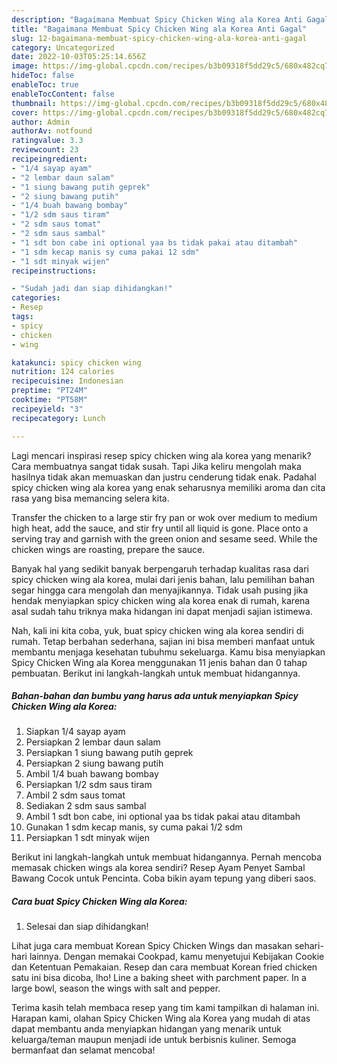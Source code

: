 ```yaml
---
description: "Bagaimana Membuat Spicy Chicken Wing ala Korea Anti Gagal"
title: "Bagaimana Membuat Spicy Chicken Wing ala Korea Anti Gagal"
slug: 12-bagaimana-membuat-spicy-chicken-wing-ala-korea-anti-gagal
category: Uncategorized
date: 2022-10-03T05:25:14.656Z
image: https://img-global.cpcdn.com/recipes/b3b09318f5dd29c5/680x482cq70/spicy-chicken-wing-ala-korea-foto-resep-utama.jpg
hideToc: false
enableToc: true
enableTocContent: false
thumbnail: https://img-global.cpcdn.com/recipes/b3b09318f5dd29c5/680x482cq70/spicy-chicken-wing-ala-korea-foto-resep-utama.jpg
cover: https://img-global.cpcdn.com/recipes/b3b09318f5dd29c5/680x482cq70/spicy-chicken-wing-ala-korea-foto-resep-utama.jpg
author: Admin
authorAv: notfound
ratingvalue: 3.3
reviewcount: 23
recipeingredient:
- "1/4 sayap ayam"
- "2 lembar daun salam"
- "1 siung bawang putih geprek"
- "2 siung bawang putih"
- "1/4 buah bawang bombay"
- "1/2 sdm saus tiram"
- "2 sdm saus tomat"
- "2 sdm saus sambal"
- "1 sdt bon cabe ini optional yaa bs tidak pakai atau ditambah"
- "1 sdm kecap manis sy cuma pakai 12 sdm"
- "1 sdt minyak wijen"
recipeinstructions:

- "Sudah jadi dan siap dihidangkan!"
categories:
- Resep
tags:
- spicy
- chicken
- wing

katakunci: spicy chicken wing 
nutrition: 124 calories
recipecuisine: Indonesian
preptime: "PT24M"
cooktime: "PT58M"
recipeyield: "3"
recipecategory: Lunch

---
```



Lagi mencari inspirasi resep spicy chicken wing ala korea yang menarik? Cara membuatnya sangat tidak susah. Tapi Jika keliru mengolah maka hasilnya tidak akan memuaskan dan justru cenderung tidak enak. Padahal spicy chicken wing ala korea yang enak seharusnya memiliki aroma dan cita rasa yang bisa memancing selera kita.


Transfer the chicken to a large stir fry pan or wok over medium to medium high heat, add the sauce, and stir fry until all liquid is gone. Place onto a serving tray and garnish with the green onion and sesame seed. While the chicken wings are roasting, prepare the sauce.

Banyak hal yang sedikit banyak berpengaruh terhadap kualitas rasa dari spicy chicken wing ala korea, mulai dari jenis bahan, lalu pemilihan bahan segar hingga cara mengolah dan menyajikannya. Tidak usah pusing jika hendak menyiapkan spicy chicken wing ala korea enak di rumah, karena asal sudah tahu triknya maka hidangan ini dapat menjadi sajian istimewa.


Nah, kali ini kita coba, yuk, buat spicy chicken wing ala korea sendiri di rumah. Tetap berbahan sederhana, sajian ini bisa memberi manfaat untuk membantu menjaga kesehatan tubuhmu sekeluarga. Kamu bisa menyiapkan Spicy Chicken Wing ala Korea menggunakan 11 jenis bahan dan 0 tahap pembuatan. Berikut ini langkah-langkah untuk membuat hidangannya.

<!--inarticleads1-->

##### Bahan-bahan dan bumbu yang harus ada untuk menyiapkan Spicy Chicken Wing ala Korea:

1. Siapkan 1/4 sayap ayam
1. Persiapkan 2 lembar daun salam
1. Persiapkan 1 siung bawang putih geprek
1. Persiapkan 2 siung bawang putih
1. Ambil 1/4 buah bawang bombay
1. Persiapkan 1/2 sdm saus tiram
1. Ambil 2 sdm saus tomat
1. Sediakan 2 sdm saus sambal
1. Ambil 1 sdt bon cabe, ini optional yaa bs tidak pakai atau ditambah
1. Gunakan 1 sdm kecap manis, sy cuma pakai 1/2 sdm
1. Persiapkan 1 sdt minyak wijen


Berikut ini langkah-langkah untuk membuat hidangannya. Pernah mencoba memasak chicken wings ala korea sendiri? Resep Ayam Penyet Sambal Bawang Cocok untuk Pencinta. Coba bikin ayam tepung yang diberi saos. 

<!--inarticleads2-->

##### Cara buat Spicy Chicken Wing ala Korea:


1. Selesai dan siap dihidangkan!

Lihat juga cara membuat Korean Spicy Chicken Wings dan masakan sehari-hari lainnya. Dengan memakai Cookpad, kamu menyetujui Kebijakan Cookie dan Ketentuan Pemakaian. Resep dan cara membuat Korean fried chicken satu ini bisa dicoba, lho! Line a baking sheet with parchment paper. In a large bowl, season the wings with salt and pepper. 

Terima kasih telah membaca resep yang tim kami tampilkan di halaman ini. Harapan kami, olahan Spicy Chicken Wing ala Korea yang mudah di atas dapat membantu anda menyiapkan hidangan yang menarik untuk keluarga/teman maupun menjadi ide untuk berbisnis kuliner. Semoga bermanfaat dan selamat mencoba!
